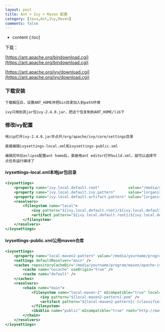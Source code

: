 ```yaml
---
layout: post
title: Ant + Ivy + Maven 配置
category: [Java,Ant,Ivy,Maven]
comments: false
---
```


* content
{:toc}

下载：

[https://ant.apache.org/bindownload.cgi](https://ant.apache.org/bindownload.cgi)

[https://ant.apache.org/ivy/download.cgi](https://ant.apache.org/ivy/download.cgi)

### 下载安装

```
下载解压后，设置ANT_HOME并把bin目录加入到path环境

ivy只用到其jar包ivy-2.4.0.jar，把这个包复制到ANT_HOME/lib下
```

### 修改ivy配置

```
用zip打开ivy-2.4.0.jar并点开/org/apache/ivy/core/settings目录

直接编辑ivysettings-local.xml和ivysettings-public.xml

编辑完毕后eclipse配置ant home后，直接用ant editor打开build.xml，就可以选择节点任务运行编译了
```

#### ivysettings-local.xml本地jar包目录

```xml
<ivysettings>
	<property name="ivy.local.default.root"             value="/media/yourname/program/maven/apache-ivy/local" override="false"/>
	<property name="ivy.local.default.ivy.pattern"      value="[organisation]/[module]/[type]s/[artifact]-[revision]-[revision].[ext]" override="false"/>
	<property name="ivy.local.default.artifact.pattern" value="[organisation]/[module]/[type]s/[artifact]-[revision].[ext]" override="false"/>
	<resolvers>
		<filesystem name="local">
			<ivy pattern="${ivy.local.default.root}/${ivy.local.default.ivy.pattern}" />
			<artifact pattern="${ivy.local.default.root}/${ivy.local.default.artifact.pattern}" />
		</filesystem>
	</resolvers>
</ivysettings>
```

#### ivysettings-public.xml公用maven仓库

```xml
<ivysettings>
	<property name="local-maven2-pattern" value="/media/yourname/program/maven/repository/[organisation]/[module]/[revision]/[module]-[revision]" override="false" />
	<settings defaultResolver="main" />
	<caches repositoryCacheDir="/media/yourname/program/maven/apache-ivy/cache">
		<cache name="nocache" useOrigin="true" />
		<cache name="default" />
	</caches>
	<resolvers>
		<chain name="main">
			<filesystem name="local-maven-2" m2compatible="true" local="true" cache="nocache">
				<ivy pattern="${local-maven2-pattern}.pom" />
				<artifact pattern="${local-maven2-pattern}(-[classifier]).[ext]" />
			</filesystem>
			<ibiblio name="public" m2compatible="true" root="http://maven.aliyun.com/nexus/content/groups/public/" cache="default"/>
		</chain>
	</resolvers>
</ivysettings>
```

